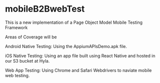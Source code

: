 # mobileB2BwebTest

This is a new implementation of a Page Object Model Mobile Testing Framework

Areas of Coverage will be

Android Native Testing:
Using the AppiumAPIsDemo.apk file.

iOS Native Testing:
Using an app file built using React Native and hosted in our S3 bucket at Hyla.

Web App Testing:
Using Chrome and Safari Webdrivers to naviate mobile web testing.



